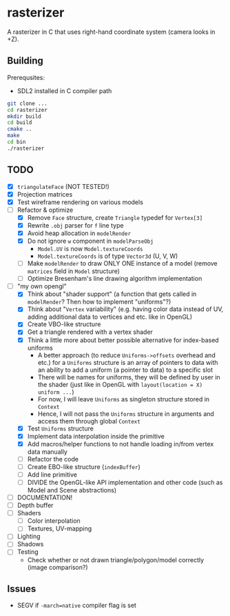 # rasterizer

A rasterizer in C that uses right-hand coordinate system (camera looks in +Z).

## Building

Prerequsites:
- SDL2 installed in C compiler path

```bash
git clone ...
cd rasterizer
mkdir build
cd build
cmake ..
make
cd bin
./rasterizer
```

## TODO
- [x] `triangulateFace` (NOT TESTED!)
- [x] Projection matrices
- [x] Test wireframe rendering on various models
- [ ] Refactor & optimize
    - [x] Remove `Face` structure, create `Triangle` typedef for `Vertex[3]`
    - [x] Rewrite `.obj` parser for `f` line type
    - [x] Avoid heap allocation in `modelRender`
    - [x] Do not ignore `w` component in `modelParseObj`
        - `Model.UV` is now `Model.textureCoords`
        - `Model.textureCoords` is of type `Vector3d` (U, V, W)
    - [ ] Make `modelRender` to draw ONLY ONE instance of a model (remove `matrices` field in `Model` structure)
    - [ ] Optimize Bresenham's line drawing algorithm implementation
- [ ] "my own opengl"
    - [x] Think about "shader support" (a function that gets called in `modelRender`? Then how to implement "uniforms"?)
    - [x] Think about "`Vertex` variability" (e.g. having color data instead of UV, adding additional data to vertices and etc. like in OpenGL)
    - [x] Create VBO-like structure
    - [x] Get a triangle rendered with a vertex shader
    - [x] Think a little more about better possible alternative for index-based uniforms
        - A better approach (to reduce `Uniforms->offsets` overhead and etc.) for a `Uniforms` structure is an array of pointers to data with an ability to add a uniform (a pointer to data) to a specific slot
        - There will be names for uniforms, they will be defined by user in the shader (just like in OpenGL with `layout(location = X) uniform ...`)
        - For now, I will leave `Uniforms` as singleton structure stored in `Context` 
        - Hence, I will not pass the `Uniforms` structure in arguments and access them through global `Context`
    - [x] Test `Uniforms` structure
    - [x] Implement data interpolation inside the primitive
    - [x] Add macros/helper functions to not handle loading in/from vertex data manually
    - [ ] Refactor the code
    - [ ] Create EBO-like structure (`indexBuffer`)
    - [ ] Add line primitive
    - [ ] DIVIDE the OpenGL-like API implementation and other code (such as Model and Scene abstractions)
- [ ] DOCUMENTATION!
- [ ] Depth buffer
- [ ] Shaders
    - [ ] Color interpolation
    - [ ] Textures, UV-mapping
- [ ] Lighting
- [ ] Shadows
- [ ] Testing
    - Check whether or not drawn triangle/polygon/model correctly (image comparison?)

## Issues
- SEGV if `-march=native` compiler flag is set
